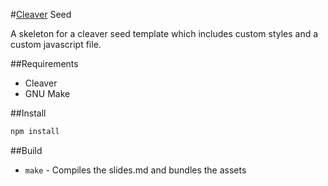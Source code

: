 #[Cleaver](https://github.com/jdan/cleaver/) Seed

A skeleton for a cleaver seed template which includes custom styles and a
custom javascript file.

##Requirements

* Cleaver
* GNU Make

##Install

```bash
npm install
```

##Build

* `make` - Compiles the slides.md and bundles the assets
